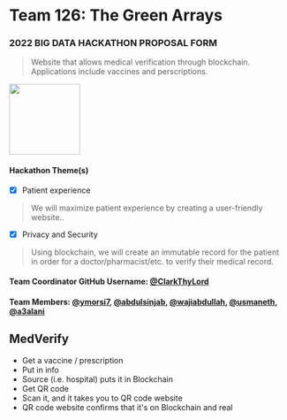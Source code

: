 # Team 126: The Green Arrays
### 2022 BIG DATA HACKATHON PROPOSAL FORM

> Website that allows medical verification through blockchain. Applications include vaccines and perscriptions.

<img width="128px" src="./group.svg" alt="" />


#### Hackathon Theme(s)
- [X] Patient experience
> We will maximize patient experience by creating a user-friendly website..
- [X] Privacy and Security
> Using blockchain, we will create an immutable record for the patient in order for a doctor/pharmacist/etc. to verify their medical record.

#### Team Coordinator GitHub Username: <a href="https://github.com/ymorsi7">@ClarkThyLord</a>

#### Team Members: <a href="https://github.com/ymorsi7">@ymorsi7</a>, <a href="https://github.com/abdulsinjab">@abdulsinjab</a>, <a href="https://github.com/wajiabdullah">@wajiabdullah</a>, <a href="https://github.com/usmaneth">@usmaneth</a>,  <a href="https://github.com/a3alani">@a3alani</a>



## MedVerify

- Get a vaccine / prescription
- Put in info
- Source (i.e. hospital) puts it in Blockchain
- Get QR code
- Scan it, and it takes you to QR code website
- QR code website confirms that it's on Blockchain and real
